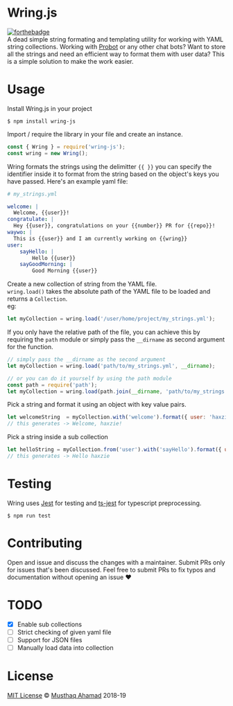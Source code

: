 # Wring.js
[![forthebadge](https://forthebadge.com/images/badges/you-didnt-ask-for-this.svg)](https://forthebadge.com)  
A dead simple string formating and templating utility for working with YAML string collections.
Working with [Probot](https://github.com/probot/probot) or any other chat bots? Want to store all the strings and need an efficient way to format them with user data? This is a simple solution to make the work easier.

# Usage
Install Wring.js in your project
```shell
$ npm install wring-js
```
Import / require the library in your file and create an instance.
```javascript
const { Wring } = require('wring-js');
const wring = new Wring();
```

Wring formats the strings using the delimitter ``{{ }}`` you can specify the identifier inside it to format from the string based on the object's keys you have passed.
Here's an example yaml file:
```yaml
# my_strings.yml

welcome: |
  Welcome, {{user}}!
congratulate: |
  Hey {{user}}, congratulations on your {{number}} PR for {{repo}}!
waywo: |
  This is {{user}} and I am currently working on {{wring}}
user: 
    sayHello: |
        Hello {{user}}
    sayGoodMorning: |
        Good Morning {{user}}
```
Create a new collection of string from the YAML file.  
`wring.load()` takes the absolute path of the YAML file to be loaded and returns a `Collection`.  
eg:
```javascript
let myCollection = wring.load('/user/home/project/my_strings.yml');
```
If you only have the relative path of the file, you can achieve this by requiring the `path` module or simply pass the `__dirname` as second argument for the function.
```javascript
// simply pass the __dirname as the second argument
let myCollection = wring.load('path/to/my_strings.yml', __dirname);

// or you can do it yourself by using the path module
const path = require('path');
let myCollection = wring.load(path.join(__dirname, 'path/to/my_strings.yml'));

```
Pick a string and format it using an object with key value pairs.
```javascript
let welcomeString  = myCollection.with('welcome').format({ user: 'haxzie' });
// this generates -> Welcome, haxzie!
```
Pick a string inside a sub collection
```javascript
let helloString = myCollection.from('user').with('sayHello').format({ user: 'haxzie' });
// this generates -> Hello haxzie
```
# Testing
Wring uses [Jest](https://jetjs.org) for testing and [ts-jest](https://kulshekhar.github.io/ts-jest/) for typescript preprocessing.
```shell
$ npm run test
```
# Contributing
Open and issue and discuss the changes with a maintainer. Submit PRs only for issues that's been discussed. Feel free to submit PRs to fix typos and documentation without opening an issue :heart:

# TODO
- [X] Enable sub collections 
- [ ] Strict checking of given yaml file
- [ ] Support for JSON files
- [ ] Manually load data into collection

# License
[MIT License](https://github.com/haxzie/wring.js/blob/master/LICENSE) © [Musthaq Ahamad](https://github.com/haxzie) 2018-19
